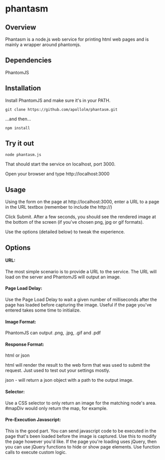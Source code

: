 phantasm
========

## Overview

Phantasm is a node.js web service for printing html web pages and is mainly a wrapper around phantomjs.  

## Dependencies

PhantomJS

## Installation

Install PhantomJS and make sure it's in your PATH.

`git clone https://github.com/apollolm/phantasm.git`

...and then...

`npm install`

## Try it out

`node phantasm.js`

That should start the service on localhost, port 3000.

Open your browser and type http://localhost:3000

## Usage

Using the form on the page at http://localhost:3000, enter a URL to a page in the URL textbox (remember to include the http://)

Click Submit.  After a few seconds, you should see the rendered image at the bottom of the screen (if you've chosen png, jpg or gif formats).

Use the options (detailed below) to tweak the experience.

## Options
#### URL:
The most simple scenario is to provide a URL to the service.  The URL will load on the server and PhantomJS will output an image.


#### Page Load Delay:
Use the Page Load Delay to wait a given number of milliseconds after the page has loaded before capturing the image.  Useful if the page you've entered takes some time to initialize.

#### Image Format:
PhantomJS can output .png, .jpg, .gif and .pdf

#### Response Format:
html or json

html will render the result to the web form that was used to submit the request.  Just used to test out your settings mostly.

json - will return a json object with a path to the output image.

#### Selector:
Use a CSS selector to only return an image for the matching node's area. #mapDiv would only return the map, for example.

#### Pre-Execution Javascript:
This is the good part.
You can send javascript code to be executed in the page that's been loaded before the image is captured.  Use this to modify the page however you'd like.  If the page you're loading uses jQuery, then you can use jQuery functions to hide or show page elements.  Use function calls to execute custom logic.





